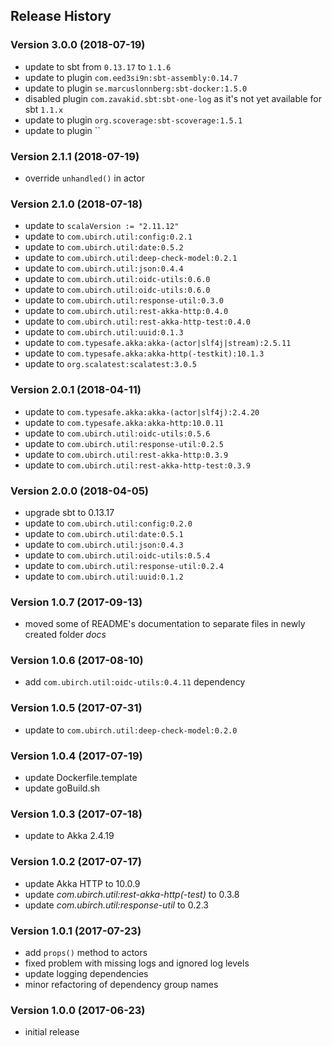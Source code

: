 ## Release History

### Version 3.0.0 (2018-07-19)

* update to sbt from `0.13.17` to `1.1.6`
* update to plugin `com.eed3si9n:sbt-assembly:0.14.7`
* update to plugin `se.marcuslonnberg:sbt-docker:1.5.0`
* disabled plugin `com.zavakid.sbt:sbt-one-log` as it's not yet available for sbt `1.1.x`
* update to plugin `org.scoverage:sbt-scoverage:1.5.1`
* update to plugin ``

### Version 2.1.1 (2018-07-19)

* override `unhandled()` in actor 

### Version 2.1.0 (2018-07-18)

* update to `scalaVersion := "2.11.12"`
* update to `com.ubirch.util:config:0.2.1`
* update to `com.ubirch.util:date:0.5.2`
* update to `com.ubirch.util:deep-check-model:0.2.1`
* update to `com.ubirch.util:json:0.4.4`
* update to `com.ubirch.util:oidc-utils:0.6.0`
* update to `com.ubirch.util:oidc-utils:0.6.0`
* update to `com.ubirch.util:response-util:0.3.0`
* update to `com.ubirch.util:rest-akka-http:0.4.0`
* update to `com.ubirch.util:rest-akka-http-test:0.4.0`
* update to `com.ubirch.util:uuid:0.1.3`
* update to `com.typesafe.akka:akka-(actor|slf4j|stream):2.5.11`
* update to `com.typesafe.akka:akka-http(-testkit):10.1.3`
* update to `org.scalatest:scalatest:3.0.5`


### Version 2.0.1 (2018-04-11)

* update to `com.typesafe.akka:akka-(actor|slf4j):2.4.20`
* update to `com.typesafe.akka:akka-http:10.0.11`
* update to `com.ubirch.util:oidc-utils:0.5.6`
* update to `com.ubirch.util:response-util:0.2.5`
* update to `com.ubirch.util:rest-akka-http:0.3.9`
* update to `com.ubirch.util:rest-akka-http-test:0.3.9`

### Version 2.0.0 (2018-04-05)

* upgrade sbt to 0.13.17
* update to `com.ubirch.util:config:0.2.0`
* update to `com.ubirch.util:date:0.5.1`
* update to `com.ubirch.util:json:0.4.3`
* update to `com.ubirch.util:oidc-utils:0.5.4`
* update to `com.ubirch.util:response-util:0.2.4`
* update to `com.ubirch.util:uuid:0.1.2`

### Version 1.0.7 (2017-09-13)

* moved some of README's documentation to separate files in newly created folder _docs_

### Version 1.0.6 (2017-08-10)

* add `com.ubirch.util:oidc-utils:0.4.11` dependency

### Version 1.0.5 (2017-07-31)

* update to `com.ubirch.util:deep-check-model:0.2.0`

### Version 1.0.4 (2017-07-19)

* update Dockerfile.template
* update goBuild.sh

### Version 1.0.3 (2017-07-18)

* update to Akka 2.4.19

### Version 1.0.2 (2017-07-17)

* update Akka HTTP to 10.0.9
* update _com.ubirch.util:rest-akka-http(-test)_ to 0.3.8
* update _com.ubirch.util:response-util_ to 0.2.3

### Version 1.0.1 (2017-07-23)

* add `props()` method to actors
* fixed problem with missing logs and ignored log levels
* update logging dependencies
* minor refactoring of dependency group names

### Version 1.0.0 (2017-06-23)

* initial release
